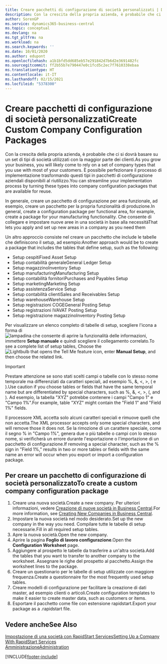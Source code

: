 ```yaml
---
title: Creare pacchetti di configurazione di società personalizzati | Documenti Microsoft
description: Con la crescita della propria azienda, è probabile che ci si dovrà basare su un set di tipi di società utilizzati con la maggior parte dei clienti. È possibile perfezionare il processo di implementazione trasformando questi tipi in pacchetti di configurazione aziendali disponibili al riutilizzo.
author: SorenGP
ms.service: dynamics365-business-central
ms.topic: conceptual
ms.devlang: na
ms.tgt_pltfrm: na
ms.workload: na
ms.search.keywords: ''
ms.date: 10/01/2020
ms.author: edupont
ms.openlocfilehash: a1b1bfd5dd685eb57e291842d7b6d2e3691482fc
ms.sourcegitcommit: ff2b55b7e790447e0c1fcd5c2ec7f7610338ebaa
ms.translationtype: HT
ms.contentlocale: it-IT
ms.lasthandoff: 02/15/2021
ms.locfileid: "5378300"
---
```

# <a name="create-custom-company-configuration-packages"></a><span data-ttu-id="1a4f3-104">Creare pacchetti di configurazione di società personalizzati</span><span class="sxs-lookup"><span data-stu-id="1a4f3-104">Create Custom Company Configuration Packages</span></span>
<span data-ttu-id="1a4f3-105">Con la crescita della propria azienda, è probabile che ci si dovrà basare su un set di tipi di società utilizzati con la maggior parte dei clienti.</span><span class="sxs-lookup"><span data-stu-id="1a4f3-105">As you grow your business, you will likely come to rely on a set of company types that you use with most of your customers.</span></span> <span data-ttu-id="1a4f3-106">È possibile perfezionare il processo di implementazione trasformando questi tipi in pacchetti di configurazione aziendali disponibili al riutilizzo.</span><span class="sxs-lookup"><span data-stu-id="1a4f3-106">You can streamline your implementation process by turning these types into company configuration packages that are available for reuse.</span></span>  

<span data-ttu-id="1a4f3-107">In generale, creare un pacchetto di configurazione per area funzionale, ad esempio, creare un pacchetto per la propria funzionalità di produzione.</span><span class="sxs-lookup"><span data-stu-id="1a4f3-107">In general, create a configuration package per functional area, for example, create a package for your manufacturing functionality.</span></span> <span data-ttu-id="1a4f3-108">Che consente di collegare e impostare nuove aree in una società in base alla necessità</span><span class="sxs-lookup"><span data-stu-id="1a4f3-108">That lets you apply and set up new areas in a company as you need them</span></span>  

<span data-ttu-id="1a4f3-109">Un altro approccio consiste nel creare un pacchetto che include le tabelle che definiscono il setup, ad esempio:</span><span class="sxs-lookup"><span data-stu-id="1a4f3-109">Another approach would be to create a package that includes the tables that define setup, such as the following:</span></span>  

-   <span data-ttu-id="1a4f3-110">Setup cespiti</span><span class="sxs-lookup"><span data-stu-id="1a4f3-110">Fixed Asset Setup</span></span>  
-   <span data-ttu-id="1a4f3-111">Setup contabilità generale</span><span class="sxs-lookup"><span data-stu-id="1a4f3-111">General Ledger Setup</span></span>  
-   <span data-ttu-id="1a4f3-112">Setup magazzino</span><span class="sxs-lookup"><span data-stu-id="1a4f3-112">Inventory Setup</span></span>  
-   <span data-ttu-id="1a4f3-113">Setup manufacturing</span><span class="sxs-lookup"><span data-stu-id="1a4f3-113">Manufacturing Setup</span></span>  
-   <span data-ttu-id="1a4f3-114">Setup contabilità fornitori</span><span class="sxs-lookup"><span data-stu-id="1a4f3-114">Purchases and Payables Setup</span></span>  
-   <span data-ttu-id="1a4f3-115">Setup marketing</span><span class="sxs-lookup"><span data-stu-id="1a4f3-115">Marketing Setup</span></span>  
-   <span data-ttu-id="1a4f3-116">Setup assistenza</span><span class="sxs-lookup"><span data-stu-id="1a4f3-116">Service Setup</span></span>  
-   <span data-ttu-id="1a4f3-117">Setup contabilità clienti</span><span class="sxs-lookup"><span data-stu-id="1a4f3-117">Sales and Receivables Setup</span></span>  
-   <span data-ttu-id="1a4f3-118">Setup warehouse</span><span class="sxs-lookup"><span data-stu-id="1a4f3-118">Warehouse Setup</span></span>  
-   <span data-ttu-id="1a4f3-119">Setup registrazioni COGE</span><span class="sxs-lookup"><span data-stu-id="1a4f3-119">General Posting Setup</span></span>  
-   <span data-ttu-id="1a4f3-120">Setup registrazioni IVA</span><span class="sxs-lookup"><span data-stu-id="1a4f3-120">VAT Posting Setup</span></span>  
-   <span data-ttu-id="1a4f3-121">Setup registrazione magazzino</span><span class="sxs-lookup"><span data-stu-id="1a4f3-121">Inventory Posting Setup</span></span>  

<span data-ttu-id="1a4f3-122">Per visualizzare un elenco completo di tabelle di setup, scegliere l'icona a forma di ![lampadina che consente di aprire la funzionalità delle informazioni](media/ui-search/search_small.png "Informazioni sull'operazione che si desidera eseguire"), immettere **Setup manuale** e quindi scegliere il collegamento correlato.</span><span class="sxs-lookup"><span data-stu-id="1a4f3-122">To see a complete list of setup tables, Choose the ![Lightbulb that opens the Tell Me feature](media/ui-search/search_small.png "Tell me what you want to do") icon, enter **Manual Setup**, and then choose the related link.</span></span>  

> [!IMPORTANT]
> <span data-ttu-id="1a4f3-123">Prestare attenzione se sono stati scelti campi o tabelle con lo stesso nome temporale ma differenziati da caratteri speciali, ad esempio %, &, <, >, ( e ).</span><span class="sxs-lookup"><span data-stu-id="1a4f3-123">Use caution if you choose tables or fields that have the same temporal name but are differentiated by special characters, such as %, &, <, >, (, and ).</span></span> <span data-ttu-id="1a4f3-124">Ad esempio, la tabella "XYZ" potrebbe contenere i campi "Campo 1" e "Campo 1%".</span><span class="sxs-lookup"><span data-stu-id="1a4f3-124">For example, table "XYZ" might contain the "Field 1" and "Field 1%" fields.</span></span>
>
> <span data-ttu-id="1a4f3-125">Il processore XML accetta solo alcuni caratteri speciali e rimuove quelli che non accetta.</span><span class="sxs-lookup"><span data-stu-id="1a4f3-125">The XML processor accepts only some special characters, and will remove those it does not.</span></span> <span data-ttu-id="1a4f3-126">Se la rimozione di un carattere speciale, come il segno % in "Campo 1%", genera due o più tabelle o campi con lo stesso nome, si verificherà un errore durante l'esportazione o l'importazione di un pacchetto di configurazione.</span><span class="sxs-lookup"><span data-stu-id="1a4f3-126">If removing a special character, such as the % sign in "Field 1%," results in two or more tables or fields with the same name an error will occur when you export or import a configuration package.</span></span>

## <a name="to-create-a-custom-company-configuration-package"></a><span data-ttu-id="1a4f3-127">Per creare un pacchetto di configurazione di società personalizzato</span><span class="sxs-lookup"><span data-stu-id="1a4f3-127">To create a custom company configuration package</span></span>  
1.  <span data-ttu-id="1a4f3-128">Creare una nuova società.</span><span class="sxs-lookup"><span data-stu-id="1a4f3-128">Create a new company.</span></span> <span data-ttu-id="1a4f3-129">Per ulteriori informazioni, vedere [Creazione di nuove società in Business Central](about-new-company.md).</span><span class="sxs-lookup"><span data-stu-id="1a4f3-129">For more information, see [Creating New Companies in Business Central](about-new-company.md).</span></span>  
3.  <span data-ttu-id="1a4f3-130">Impostare la nuova società nel modo desiderato.</span><span class="sxs-lookup"><span data-stu-id="1a4f3-130">Set up the new company in the way you need.</span></span> <span data-ttu-id="1a4f3-131">Compilare tutte le tabelle di setup necessarie.</span><span class="sxs-lookup"><span data-stu-id="1a4f3-131">Fill in all required setup tables.</span></span>  
4.  <span data-ttu-id="1a4f3-132">Apre la nuova società.</span><span class="sxs-lookup"><span data-stu-id="1a4f3-132">Open the new company.</span></span>
5. <span data-ttu-id="1a4f3-133">Aprire la pagina **Foglio di lavoro configurazione**.</span><span class="sxs-lookup"><span data-stu-id="1a4f3-133">Open the **Configuration Worksheet** page.</span></span>  
6.  <span data-ttu-id="1a4f3-134">Aggiungere al prospetto le tabelle da trasferire a un'altra società.</span><span class="sxs-lookup"><span data-stu-id="1a4f3-134">Add the tables that you want to transfer to another company to the worksheet.</span></span> <span data-ttu-id="1a4f3-135">Assegnare le righe del prospetto al pacchetto.</span><span class="sxs-lookup"><span data-stu-id="1a4f3-135">Assign the worksheet lines to the package.</span></span>  
7.  <span data-ttu-id="1a4f3-136">Creare un questionario per le tabelle di setup utilizzate con maggiore frequenza.</span><span class="sxs-lookup"><span data-stu-id="1a4f3-136">Create a questionnaire for the most frequently used setup tables.</span></span>  
8.  <span data-ttu-id="1a4f3-137">Creare modelli di configurazione per facilitare la creazione di dati master, ad esempio clienti o articoli.</span><span class="sxs-lookup"><span data-stu-id="1a4f3-137">Create configuration templates to make it easier to create master data, such as customers or items.</span></span>  
9.  <span data-ttu-id="1a4f3-138">Esportare il pacchetto come file con estensione rapidstart.</span><span class="sxs-lookup"><span data-stu-id="1a4f3-138">Export your package as a .rapidstart file.</span></span>  

## <a name="see-also"></a><span data-ttu-id="1a4f3-139">Vedere anche</span><span class="sxs-lookup"><span data-stu-id="1a4f3-139">See Also</span></span>  
[<span data-ttu-id="1a4f3-140">Impostazione di una società con RapidStart Services</span><span class="sxs-lookup"><span data-stu-id="1a4f3-140">Setting Up a Company With RapidStart Services</span></span>](admin-set-up-a-company-with-rapidstart.md)  
[<span data-ttu-id="1a4f3-141">Amministrazione</span><span class="sxs-lookup"><span data-stu-id="1a4f3-141">Administration</span></span>](admin-setup-and-administration.md)


[!INCLUDE[footer-include](includes/footer-banner.md)]